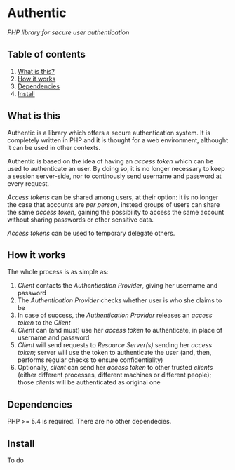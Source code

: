 # Authentic
_PHP library for secure user authentication_

## Table of contents
1. [What is this?](#what-is-this)
2. [How it works](#how-it-works)
3. [Dependencies](#dependencies)
4. [Install](#install)


## What is this
Authentic is a library which offers a secure authentication system. It is
completely written in PHP and it is thought for a web environment,
althought it can be used in other contexts.

Authentic is based on the idea of having an _access token_ which can be
used to authenticate an user. By doing so, it is no longer necessary to
keep a session server-side, nor to continously send username and password
at every request.

_Access tokens_ can be shared among users, at their option: it is no longer
the case that accounts are _per person_, instead groups of users can
share the same _access token_, gaining the possibility to access the
same account without sharing passwords or other sensitive data.

_Access tokens_ can be used to temporary delegate others.


## How it works
The whole process is as simple as:
1. *Client* contacts the *Authentication Provider*, giving her username
   and password
2. The *Authentication Provider* checks whether user is who she claims
   to be
3. In case of success, the *Authentication Provider* releases an _access
   token_ to the *Client*
4. *Client* can (and must) use her _access token_ to authenticate, in
   place of username and password
5. *Client* will send requests to *Resource Server(s)* sending her
   _access token_; server will use the token to authenticate the user
   (and, then, performs regular checks to ensure confidentiality)
6. Optionally, *client* can send her _access token_ to other trusted
   *clients* (either different processes, different machines or
   different people); those *clients* will be authenticated as original
   one


## Dependencies
PHP >= 5.4 is required. There are no other dependecies.


## Install
To do
